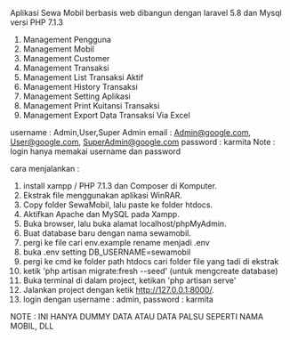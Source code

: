 Aplikasi Sewa Mobil berbasis web dibangun dengan laravel 5.8 dan Mysql versi PHP 7.1.3

1. Management Pengguna
2. Management Mobil
3. Management Customer
4. Management Transaksi
5. Management List Transaksi Aktif
6. Management History Transaksi
7. Management Setting Aplikasi
8. Management Print Kuitansi Transaksi
9. Management Export Data Transaksi Via Excel

username : Admin,User,Super Admin
email : Admin@google.com, User@google.com, SuperAdmin@google.com
password : karmita
Note : login hanya memakai username dan password

cara menjalankan :
1. install xampp / PHP 7.1.3 dan Composer di Komputer.
2. Ekstrak file menggunakan aplikasi WinRAR.
3. Copy folder SewaMobil, lalu paste ke folder htdocs.
4. Aktifkan Apache dan MySQL pada Xampp.
5. Buka browser, lalu buka alamat localhost/phpMyAdmin.
6. Buat database baru dengan nama sewamobil.
7. pergi ke file cari env.example rename menjadi .env
8. buka .env setting DB_USERNAME=sewamobil 
9. pergi ke cmd ke folder path htdocs cari folder file yang tadi di ekstrak
10. ketik 'php artisan migrate:fresh --seed' (untuk mengcreate database)
11. Buka terminal di dalam project, ketikan 'php artisan serve'
12. Jalankan project dengan ketik http://127.0.0.1:8000/.
13. login dengan username : admin, password : karmita

NOTE : INI HANYA DUMMY DATA ATAU DATA PALSU SEPERTI NAMA MOBIL, DLL
